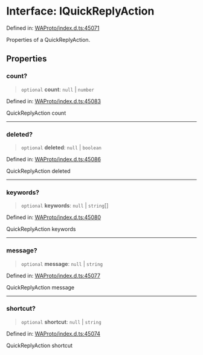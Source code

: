 # Interface: IQuickReplyAction

Defined in: [WAProto/index.d.ts:45071](https://github.com/Fokusdotid/Baileys/blob/a954da2ee3c892812cf9528a5a214092693c872f/WAProto/index.d.ts#L45071)

Properties of a QuickReplyAction.

## Properties

### count?

> `optional` **count**: `null` \| `number`

Defined in: [WAProto/index.d.ts:45083](https://github.com/Fokusdotid/Baileys/blob/a954da2ee3c892812cf9528a5a214092693c872f/WAProto/index.d.ts#L45083)

QuickReplyAction count

***

### deleted?

> `optional` **deleted**: `null` \| `boolean`

Defined in: [WAProto/index.d.ts:45086](https://github.com/Fokusdotid/Baileys/blob/a954da2ee3c892812cf9528a5a214092693c872f/WAProto/index.d.ts#L45086)

QuickReplyAction deleted

***

### keywords?

> `optional` **keywords**: `null` \| `string`[]

Defined in: [WAProto/index.d.ts:45080](https://github.com/Fokusdotid/Baileys/blob/a954da2ee3c892812cf9528a5a214092693c872f/WAProto/index.d.ts#L45080)

QuickReplyAction keywords

***

### message?

> `optional` **message**: `null` \| `string`

Defined in: [WAProto/index.d.ts:45077](https://github.com/Fokusdotid/Baileys/blob/a954da2ee3c892812cf9528a5a214092693c872f/WAProto/index.d.ts#L45077)

QuickReplyAction message

***

### shortcut?

> `optional` **shortcut**: `null` \| `string`

Defined in: [WAProto/index.d.ts:45074](https://github.com/Fokusdotid/Baileys/blob/a954da2ee3c892812cf9528a5a214092693c872f/WAProto/index.d.ts#L45074)

QuickReplyAction shortcut

